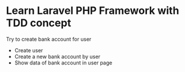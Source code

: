 # Learn Laravel PHP Framework with TDD concept

Try to create bank account for user
* Create user
* Create a new bank account by user
* Show data of bank account in user page
